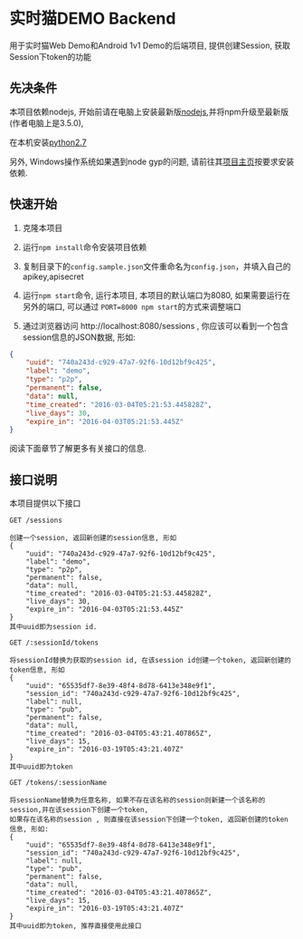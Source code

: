 # 实时猫DEMO Backend

用于实时猫Web Demo和Android 1v1 Demo的后端项目, 提供创建Session, 获取Session下token的功能

## 先决条件

本项目依赖nodejs, 开始前请在电脑上安装最新版[nodejs](https://nodejs.org/en/download/),并将npm升级至最新版(作者电脑上是3.5.0),

在本机安装[python2.7](https://www.python.org/download/releases/2.7/)
 
另外, Windows操作系统如果遇到node gyp的问题, 请前往其[项目主页](https://github.com/nodejs/node-gyp)按要求安装依赖.

## 快速开始

1. 克隆本项目

2. 运行`npm install`命令安装项目依赖

3. 复制目录下的`config.sample.json`文件重命名为`config.json`，并填入自己的 apikey,apisecret

4. 运行`npm start`命令, 运行本项目, 本项目的默认端口为8080, 如果需要运行在另外的端口, 可以通过
`PORT=8000 npm start`的方式来调整端口

5. 通过浏览器访问 http://localhost:8080/sessions , 你应该可以看到一个包含session信息的JSON数据, 形如:
```JSON
{
    "uuid": "740a243d-c929-47a7-92f6-10d12bf9c425",
    "label": "demo",
    "type": "p2p",
    "permanent": false,
    "data": null,
    "time_created": "2016-03-04T05:21:53.445828Z",
    "live_days": 30,
    "expire_in": "2016-04-03T05:21:53.445Z"
}
```
阅读下面章节了解更多有关接口的信息.

## 接口说明

本项目提供以下接口

```
GET /sessions  
 
创建一个session, 返回新创建的session信息, 形如
{
    "uuid": "740a243d-c929-47a7-92f6-10d12bf9c425",
    "label": "demo",
    "type": "p2p",
    "permanent": false,
    "data": null,
    "time_created": "2016-03-04T05:21:53.445828Z",
    "live_days": 30,
    "expire_in": "2016-04-03T05:21:53.445Z"
}
其中uuid即为session id.
```

```
GET /:sessionId/tokens

将sessionId替换为获取的session id, 在该session id创建一个token, 返回新创建的token信息, 形如
{
    "uuid": "65535df7-8e39-48f4-8d78-6413e348e9f1",
    "session_id": "740a243d-c929-47a7-92f6-10d12bf9c425",
    "label": null,
    "type": "pub",
    "permanent": false,
    "data": null,
    "time_created": "2016-03-04T05:43:21.407865Z",
    "live_days": 15,
    "expire_in": "2016-03-19T05:43:21.407Z"
}
其中uuid即为token
```

```
GET /tokens/:sessionName

将sessionName替换为任意名称, 如果不存在该名称的session则新建一个该名称的session,并在该session下创建一个token,
如果存在该名称的session , 则直接在该session下创建一个token, 返回新创建的token信息, 形如:
{
    "uuid": "65535df7-8e39-48f4-8d78-6413e348e9f1",
    "session_id": "740a243d-c929-47a7-92f6-10d12bf9c425",
    "label": null,
    "type": "pub",
    "permanent": false,
    "data": null,
    "time_created": "2016-03-04T05:43:21.407865Z",
    "live_days": 15,
    "expire_in": "2016-03-19T05:43:21.407Z"
}
其中uuid即为token, 推荐直接使用此接口
```


